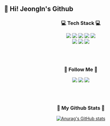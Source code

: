 
## 🍒 Hi! JeongIn's Github

<h3 align="center">💻 Tech Stack 💻</h3>
<p align="center">
  <img src="https://img.shields.io/badge/Java-007396?style=flat-square&logo=Java&logoColor=white"/>
  <img src="https://img.shields.io/badge/Javascript-ffb13b?style=flat-square&logo=javascript&logoColor=white"/>
  <img src="https://img.shields.io/badge/-HTML-E34F26?style=flat-square&logo=HTML5&logoColor=white"/>
  <img src="https://img.shields.io/badge/-CSS-31572B6?style=flat-square&logo=CSS3&logoColor=white"/>
  <img src="https://img.shields.io/badge/jquery-0769AD?style=flat-square&logo=jquery&logoColor=white">
  <br>
  <img src="https://img.shields.io/badge/-Spring-6DB33F?style=flat-square&logo=Spring&logoColor=white"/>
  <img src="https://img.shields.io/badge/-MySQL-4479A1?style=flat-square&logo=MySQL&logoColor=white"/>
  <img src="https://img.shields.io/badge/-Oracle-F80000?style=flat-square&logo=Oracle&logoColor=white"/>
</p>
<br/></br>

<h3 align="center">🌈 Follow Me 🌈</h3>
<p align="center">
  <a href="https://d3vl4dy.tistory.com/"><img src="https://img.shields.io/badge/Tstory-11B48A?style=flat-square&logo=Vimeo&logoColor=white&link=https://d3vl4dy.tistory.com/"/></a>
  <a href="https://www.notion.so/f72bb3a02d6545509e83aa953fbc885d" target="_blank"><img src="https://img.shields.io/badge/Notion-000000?style=flat-square&logo=Notion&logoColor=white"/></a>
  <a href="mailto:jikang1218@naver.com"><img src="https://img.shields.io/badge/Email-d14836?style=flat-square&logo=Gmail&logoColor=white&link=jikang1218@naver.com"/></a>
</p>
<br/></br>


<h3 align="center">🌟 My Github Stats 🌟</h3>
<div align="center">

[![Anurag's GitHub stats](https://github-readme-stats.vercel.app/api?username=D3vL4dy&hide_title=true&show_icons=true&include_all_commits=true&disable_animations=true&theme=vue)](https://github.com/anuraghazra/github-readme-stats)
</div>
